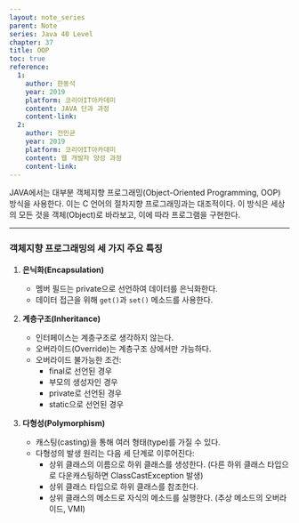 ```yaml
---
layout: note_series
parent: Note
series: Java 40 Level
chapter: 37
title: OOP
toc: true
reference:
  1:
    author: 한동석
    year: 2019
    platform: 코리아IT아카데미
    content: JAVA 단과 과정
    content-link:
  2:
    author: 전민균
    year: 2019
    platform: 코리아IT아카데미
    content: 웹 개발자 양성 과정
    content-link: 
---
```


JAVA에서는 대부분 객체지향 프로그래밍(Object-Oriented Programming, OOP) 방식을 사용한다. 이는 C 언어의 절차지향 프로그래밍과는 대조적이다. 이 방식은 세상의 모든 것을 객체(Object)로 바라보고, 이에 따라 프로그램을 구현한다.

---

### 객체지향 프로그래밍의 세 가지 주요 특징

1. **은닉화(Encapsulation)**
    - 멤버 필드는 private으로 선언하여 데이터를 은닉화한다.
    - 데이터 접근을 위해 `get()`과 `set()` 메소드를 사용한다.

2. **계층구조(Inheritance)**
    - 인터페이스는 계층구조로 생각하지 않는다.
    - 오버라이드(Override)는 계층구조 상에서만 가능하다.
    - 오버라이드 불가능한 조건:
        - final로 선언된 경우
        - 부모의 생성자인 경우
        - private로 선언된 경우
        - static으로 선언된 경우

3. **다형성(Polymorphism)**
    - 캐스팅(casting)을 통해 여러 형태(type)를 가질 수 있다.
    - 다형성의 발생 원리는 다음 세 단계로 이루어진다:
        - 상위 클래스의 이름으로 하위 클래스를 생성한다. (다른 하위 클래스 타입으로 다운캐스팅하면 ClassCastException 발생)
        - 상위 클래스 타입으로 하위 클래스를 참조한다.
        - 상위 클래스의 메소드로 자식의 메소드를 실행한다. (추상 메소드의 오버라이드, VMI)

